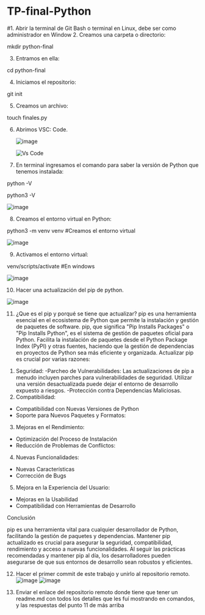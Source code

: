 # TP-final-Python
#1. Abrir la terminal de Git Bash o terminal en Linux, debe ser como administrador en Window
2. Creamos una carpeta o directorio: 

mkdir python-final

3. Entramos en ella: 

cd python-final

4. Iniciamos el repositorio:

git init

5. Creamos un archivo:

touch finales.py

6. Abrimos VSC: Code.
   
   
   ![image](https://github.com/Nelrios/TP-final-Python/assets/129917302/a9f74cb2-8cf1-4ba9-a6b4-effb8448a4ab)

   ![Vs Code](https://github.com/Nelrios/TP-final-Python/assets/129917302/d0425efe-145c-480b-b7cc-fba7ac37d65a)

7. En terminal ingresamos el comando para saber la versión de Python que tenemos instalada:

python -V

python3 -V

![image](https://github.com/Nelrios/TP-final-Python/assets/129917302/fdeb5ba7-5d94-4f14-a083-22eda0209a13)


8. Creamos el entorno virtual en Python:

python3 -m venv venv #Creamos el entorno virtual

![image](https://github.com/Nelrios/TP-final-Python/assets/129917302/49cf2127-1f76-43a9-9838-878a5c7f9fe7)


9. Activamos el entorno virtual:

venv/scripts/activate #En windows

![image](https://github.com/Nelrios/TP-final-Python/assets/129917302/934d41a7-b8b7-45fb-9b6a-52592189e600)

10. Hacer una actualización del pip de python.

![image](https://github.com/Nelrios/TP-final-Python/assets/129917302/a447b459-4d7e-4b99-8712-ecbdf9b8c8a2)

11.  ¿Que es el pip y porqué se tiene que actualizar?
 pip es una herramienta esencial en el ecosistema de Python que permite la instalación y gestión de paquetes de software.
 pip, que significa "Pip Installs Packages" o "Pip Installs Python", es el sistema de gestión de paquetes oficial para Python. Facilita la instalación de paquetes desde el Python Package Index (PyPI) y otras fuentes, haciendo que la gestión de dependencias en proyectos de Python sea más eficiente y organizada.
 Actualizar pip es crucial por varias razones:
1) Seguridad:
-Parcheo de Vulnerabilidades: Las actualizaciones de pip a menudo incluyen parches para vulnerabilidades de seguridad. Utilizar una versión desactualizada puede dejar el entorno de desarrollo expuesto a riesgos.
-Protección contra Dependencias Maliciosas.
2) Compatibilidad:
  - Compatibilidad con Nuevas Versiones de Python
  - Soporte para Nuevos Paquetes y Formatos:
3) Mejoras en el Rendimiento:

  - Optimización del Proceso de Instalación
  - Reducción de Problemas de Conflictos:
4) Nuevas Funcionalidades:

  - Nuevas Características
  - Corrección de Bugs

5) Mejora en la Experiencia del Usuario:

  - Mejoras en la Usabilidad
  - Compatibilidad con Herramientas de Desarrollo
    
Conclusión

pip es una herramienta vital para cualquier desarrollador de Python, facilitando la gestión de paquetes y dependencias. Mantener pip actualizado es crucial para asegurar la seguridad, compatibilidad, rendimiento y acceso a nuevas funcionalidades. Al seguir las prácticas recomendadas y mantener pip al día, los desarrolladores pueden asegurarse de que sus entornos de desarrollo sean robustos y eficientes.

12.   Hacer el primer commit de este trabajo y unirlo al repositorio remoto.
![image](https://github.com/Nelrios/TP-final-Python/assets/129917302/fb5d1653-52df-45df-af14-82c504032df8)
![image](https://github.com/Nelrios/TP-final-Python/assets/129917302/67d71aef-92b5-4309-9563-96c3f3292b66)

13.   Enviar el enlace del repositorio remoto donde tiene que tener un readme.md con todos los detalles que les fuí mostrando en comandos, y las respuestas del punto 11  de más arriba
   
